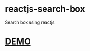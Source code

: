 # reactjs-search-box
Search box using reactjs

# [DEMO](https://cdn.rawgit.com/lequangphuong/reactjs-search-box/9ee1c807/dist/index.html) 
